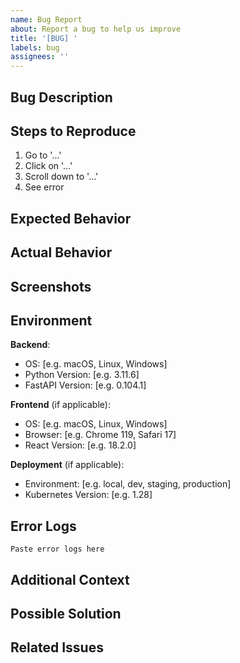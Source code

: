 ```yaml
---
name: Bug Report
about: Report a bug to help us improve
title: '[BUG] '
labels: bug
assignees: ''
---
```


## Bug Description

<!-- A clear and concise description of what the bug is -->

## Steps to Reproduce

1. Go to '...'
2. Click on '...'
3. Scroll down to '...'
4. See error

## Expected Behavior

<!-- A clear and concise description of what you expected to happen -->

## Actual Behavior

<!-- A clear and concise description of what actually happened -->

## Screenshots

<!-- If applicable, add screenshots to help explain your problem -->

## Environment

**Backend**:
- OS: [e.g. macOS, Linux, Windows]
- Python Version: [e.g. 3.11.6]
- FastAPI Version: [e.g. 0.104.1]

**Frontend** (if applicable):
- OS: [e.g. macOS, Linux, Windows]
- Browser: [e.g. Chrome 119, Safari 17]
- React Version: [e.g. 18.2.0]

**Deployment** (if applicable):
- Environment: [e.g. local, dev, staging, production]
- Kubernetes Version: [e.g. 1.28]

## Error Logs

<!-- Paste relevant error logs or stack traces -->

```
Paste error logs here
```

## Additional Context

<!-- Add any other context about the problem here -->

## Possible Solution

<!-- If you have suggestions on how to fix the bug, describe them here -->

## Related Issues

<!-- Link to any related issues using #issue_number -->
